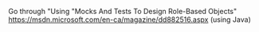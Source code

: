 Go through "Using "Mocks And Tests To Design Role-Based Objects" https://msdn.microsoft.com/en-ca/magazine/dd882516.aspx (using Java)